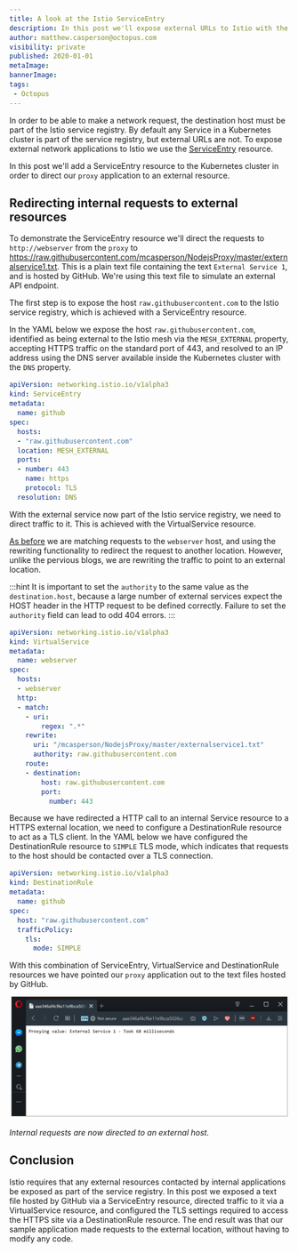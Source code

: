 ```yaml
---
title: A look at the Istio ServiceEntry
description: In this post we'll expose external URLs to Istio with the ServiceEntry resource.
author: matthew.casperson@octopus.com
visibility: private
published: 2020-01-01
metaImage:
bannerImage:
tags:
 - Octopus
---
```


In order to be able to make a network request, the destination host must be part of the Istio service registry. By default any Service in a Kubernetes cluster is part of the service registry, but external URLs are not. To expose external network applications to Istio we use the [ServiceEntry](https://istio.io/docs/reference/config/networking/v1alpha3/service-entry/) resource.

In this post we'll add a ServiceEntry resource to the Kubernetes cluster in order to direct our `proxy` application to an external resource.

## Redirecting internal requests to external resources

To demonstrate the ServiceEntry resource we'll direct the requests to `http://webserver` from the `proxy` to https://raw.githubusercontent.com/mcasperson/NodejsProxy/master/externalservice1.txt. This is a plain text file containing the text `External Service 1`, and is hosted by GitHub. We're using this text file to simulate an external API endpoint.

The first step is to expose the host `raw.githubusercontent.com` to the Istio service registry, which is achieved with a ServiceEntry resource.

In the YAML below we expose the host `raw.githubusercontent.com`, identified as being external to the Istio mesh via the `MESH_EXTERNAL` property, accepting HTTPS traffic on the standard port of 443, and resolved to an IP address using the DNS server available inside the Kubernetes cluster with the `DNS` property.

```Yaml
apiVersion: networking.istio.io/v1alpha3
kind: ServiceEntry
metadata:
  name: github
spec:
  hosts:
  - "raw.githubusercontent.com"
  location: MESH_EXTERNAL
  ports:
  - number: 443
    name: https
    protocol: TLS
  resolution: DNS
```

With the external service now part of the Istio service registry, we need to direct traffic to it. This is achieved with the VirtualService resource.

[As before](/blog/2019-09/istio/istio-virtualservice/index.md) we are matching requests to the `webserver` host, and using the rewriting functionality to redirect the request to another location. However, unlike the pervious blogs, we are rewriting the traffic to point to an external location.

:::hint
It is important to set the `authority` to the same value as the `destination.host`, because a large number of external services expect the HOST header in the HTTP request to be defined correctly. Failure to set the `authority` field can lead to odd 404 errors.
:::

```YAML
apiVersion: networking.istio.io/v1alpha3
kind: VirtualService
metadata:
  name: webserver
spec:
  hosts:
  - webserver
  http:
  - match:
    - uri:
        regex: ".*"
    rewrite:
      uri: "/mcasperson/NodejsProxy/master/externalservice1.txt"
      authority: raw.githubusercontent.com
    route:
    - destination:
        host: raw.githubusercontent.com
        port:
          number: 443
```

Because we have redirected a HTTP call to an internal Service resource to a HTTPS external location, we need to configure a DestinationRule resource to act as a TLS client. In the YAML below we have configured the DestinationRule resource to `SIMPLE` TLS mode, which indicates that requests to the host should be contacted over a TLS connection.

```YAML
apiVersion: networking.istio.io/v1alpha3
kind: DestinationRule
metadata:
  name: github
spec:
  host: "raw.githubusercontent.com"
  trafficPolicy:
    tls:
      mode: SIMPLE
```

With this combination of ServiceEntry, VirtualService and DestinationRule resources we have pointed our `proxy` application out to the text files hosted by GitHub.

![](proxy-example.png "width=500")

*Internal requests are now directed to an external host.*

## Conclusion

Istio requires that any external resources contacted by internal applications be exposed as part of the service registry. In this post we exposed a text file hosted by GitHub via a ServiceEntry resource, directed traffic to it via a VirtualService resource, and configured the TLS settings required to access the HTTPS site via a DestinationRule resource. The end result was that our sample application made requests to the external location, without having to modify any code.
